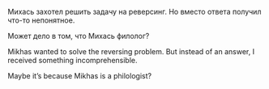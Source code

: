 Михась захотел решить задачу на реверсинг. Но вместо ответа получил что-то непонятное.

Может дело в том, что Михась филолог?

Mikhas wanted to solve the reversing problem. But instead of an answer, I received something incomprehensible.

Maybe it’s because Mikhas is a philologist?

